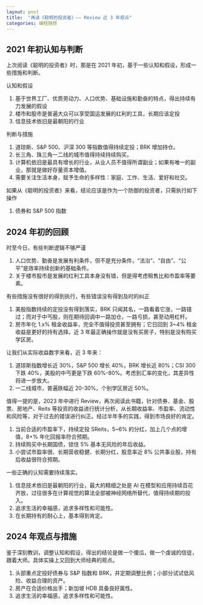 ```yaml
---
layout: post
title:  "再读《聪明的投资者》—— Review 近 3 年观点"
categories: 编程随想
---
```


## 2021 年初认知与判断

上次阅读《聪明的投资者》时，那是在 2021 年初，基于一些认知和假设，形成一些措施和判断。

认知和假设

1. 基于世界工厂、优质劳动力、人口优势、基础设施和勤奋的特点，得出持续有力发展的假设
2. 楼市和股市是普遍大众可以享受国运发展的红利的工具，长期应该定投
3. 信息技术依旧是最朝阳的行业

判断与措施

1. 道琼斯、S&P 500、沪深 300 等指数值得持续定投；BRK 增加持仓。
2. 长三角、珠三角一二线的城市值得持续持续购买。
3. 计算机依旧是最具有增长的行业，从业人员不值得所谓副业；如果有唯一的副业，那就是做好存量资本增值。
4. 需要关注生活本身，赋予生命的多样性：家庭、工作、生活、爱好和社交。

如果从《聪明的投资者》来看，结论应该是作为一个防御的投资者，只需执行如下操作

1. 债券和 S&P 500 指数

## 2024 年初的回顾

时至今日，有些判断逻辑不够严谨

1. 人口优势、勤奋是发展有利条件，但不是充分条件，“法治”、“自由”、“公平”是效率持续创新的基础条件。
2. 关于楼市股市是发展的红利工具本身没有错，但是得考虑租售比和市盈率等要素。

有些措施没有很好的得到执行，有些错误没有得到及时的纠正

1. 美股指数持续的定投没有得到落实，BRK 只闻其名，一路看着它涨，一路错过；而对于中丐股，则在期待回调中一路加仓，一路亏损，甚至动用杠杆。
2. 房市年化 1.x% 租金收益率，完全不值得投资甚至拥有；它日回到 3~4% 租金收益是更好的持有选择。近 3 年最正确操作就是没有买房子，特别是没有购买学区房。


让我们从实际收益数字来看，近 3 年来：

1. 道琼斯指数增长近 30%，S&P 500 增长 40%，BRK 增长近 80%；CSI 300 下跌 40%，美股的中丐更是下跌 60%-80%。考虑到汇率的变化，其差异性将进一步放大。
2. 一二线城市，普遍跌幅近 20-30%，个别学区房近 50%。

值得一提的是，2023 年中进行 Review，再次阅读此书籍，针对债券、基金、股票、房地产、Reits 等投资的收益进行统计分析，从长期收益率、市盈率、流动性和风险等，对于过去的错误进行纠正。经过半年多的实践，得到市场良好的肯定。

1. 当前合适的市盈率下，持续定投 SReits，5~6% 的分红，加上几个点的增值，8+% 年化回报率符合预期。
2. 持续购买中长期国债，锁住 5% 基本无风险的年后收益。
4. 小尝试市盈率很、长期营收稳健、长期分红，股息率近 8% 公共事业股，持有后收益很符合预期。

一些正确的认知需要持续落实。

1. 信息技术依旧是最朝阳的行业，最大的精细之处是 AI 在模型和应用持续百花齐放，过往很多在计算视觉的算法全部被神经网络所替代，值得持续期的投入。
2. 追求生活的幸福感，追求多样性和可能性。
3. 在长期持有的耐心上，基本得到肯定。

## 2024 年观点与措施

鉴于深刻教训，调整认知和假设，得出的结论是做一个傻瓜，做一个虔诚的信徒，跟着大师。具体实操上又回到大师经典的观点。

1. 头部重点定投好债券与 S&P 指数和 BRK，并定期调整比例；小部分试试低风险、收益合理的资产。
2. 房产在合适价格出手；新加坡 HDB 具备良好属性。
3. 追求生活的幸福感，追求多样性和可能性。